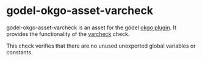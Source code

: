 godel-okgo-asset-varcheck
=========================
godel-okgo-asset-varcheck is an asset for the gödel [okgo plugin](https://github.com/palantir/okgo). It provides the functionality of the [varcheck](https://github.com/opennota/check/tree/master/cmd/varcheck) check.

This check verifies that there are no unused unexported global variables or constants.
